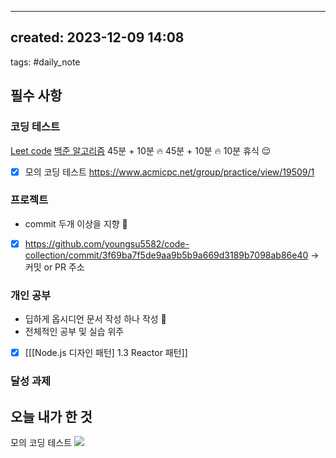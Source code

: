  ---  
created: 2023-12-09 14:08  
---  
tags: #daily_note  
  
## 필수 사항
### 코딩 테스트
[Leet code](https://leetcode.com/problemset/algorithms/?difficulty=MEDIUM&page=1&status=NOT_STARTED)
[백준 알고리즘](https://devjeong.com/algorithm/algorithm-1/#%EC%BD%94%EB%94%A9-%ED%85%8C%EC%8A%A4%ED%8A%B8-%EB%8C%80%EB%B9%84-%EB%B0%B1%EC%A4%80-%EB%AC%B8%EC%A0%9C-%EC%B6%94%EC%B2%9C) 
45분 + 10분 🔥
45분 + 10분 🔥
10분 휴식 😌
- [x] 모의 코딩 테스트
https://www.acmicpc.net/group/practice/view/19509/1

### 프로젝트
- commit 두개 이상을 지향 🤟
- [x] https://github.com/youngsu5582/code-collection/commit/3f69ba7f5de9aa9b5b9a669d3189b7098ab86e40
-> 커밋 or PR 주소

### 개인 공부
- 딥하게 옵시디언 문서 작성 하나 작성 🧐
- 전체적인 공부 및 실습 위주
- [x] [[[Node.js 디자인 패턴] 1.3 Reactor 패턴]]
### 달성 과제

## 오늘 내가 한 것

모의 코딩 테스트
![](https://i.imgur.com/XtC8AyV.png)
